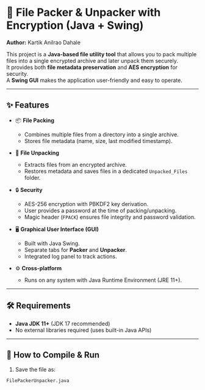 # 🔐 File Packer & Unpacker with Encryption (Java + Swing)

**Author:** Kartik Anilrao Dahale  

This project is a **Java-based file utility tool** that allows you to pack multiple files into a single encrypted archive and later unpack them securely.  
It provides both **file metadata preservation** and **AES encryption** for security.  
A **Swing GUI** makes the application user-friendly and easy to operate.

---

## ✨ Features

- 📦 **File Packing**
  - Combines multiple files from a directory into a single archive.
  - Stores file metadata (name, size, last modified timestamp).

- 📂 **File Unpacking**
  - Extracts files from an encrypted archive.
  - Restores metadata and saves files in a dedicated `Unpacked_Files` folder.

- 🔒 **Security**
  - AES-256 encryption with PBKDF2 key derivation.
  - User provides a password at the time of packing/unpacking.
  - Magic header (`FPACK`) ensures file integrity and password validation.

- 🖥️ **Graphical User Interface (GUI)**
  - Built with Java Swing.
  - Separate tabs for **Packer** and **Unpacker**.
  - Integrated log panel to track actions.

- ⚙️ **Cross-platform**
  - Runs on any system with Java Runtime Environment (JRE 11+).

---

## 🛠️ Requirements

- **Java JDK 11+** (JDK 17 recommended)
- No external libraries required (uses built-in Java APIs)

---

## 🚀 How to Compile & Run

1. Save the file as:

```bash
FilePackerUnpacker.java
